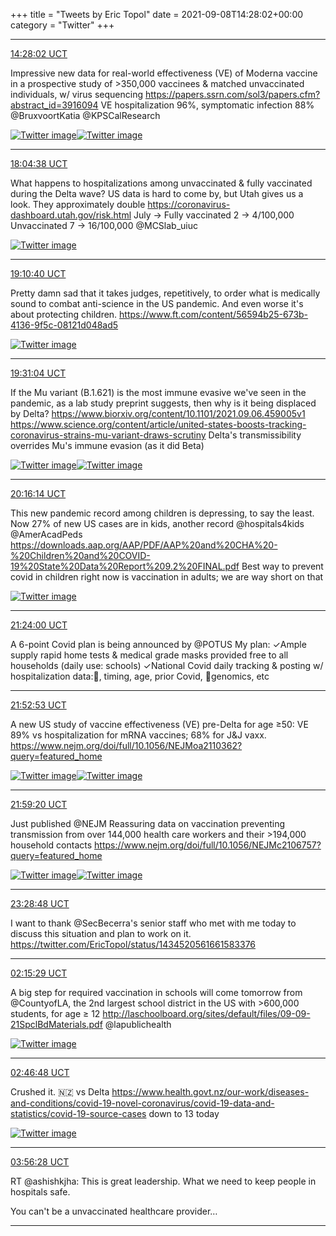 +++
title = "Tweets by Eric Topol" 
date = 2021-09-08T14:28:02+00:00
category = "Twitter"
+++


---

<a href="https://twitter.com/erictopol/status/1435610885435768833" target="_blank" rel="noreferer">14:28:02 UCT</a>

Impressive new data for real-world effectiveness (VE) of Moderna vaccine in a prospective study of &gt;350,000 vaccinees &amp; matched unvaccinated individuals, w/ virus sequencing
https://papers.ssrn.com/sol3/papers.cfm?abstract_id=3916094
VE hospitalization 96%, symptomatic infection 88%
@BruxvoortKatia @KPSCalResearch 

<a href="E-xPTwvVEAASbw6.jpg"  ><img src="E-xPTwvVEAASbw6.jpg" alt="Twitter image" ></img></a><a href="E-xPV9pUUAAVBtn.jpg"  ><img src="E-xPV9pUUAAVBtn.jpg" alt="Twitter image" ></img></a>

---

<a href="https://twitter.com/erictopol/status/1435665397148045314" target="_blank" rel="noreferer">18:04:38 UCT</a>

What happens to hospitalizations among unvaccinated &amp; fully vaccinated during the Delta wave?  US data is hard to come by, but Utah gives us a look. They approximately double
https://coronavirus-dashboard.utah.gov/risk.html
July -&gt;
Fully vaccinated 2 -&gt; 4/100,000
Unvaccinated 7 -&gt; 16/100,000
@MCSlab_uiuc 

<a href="E-yCDA-UcAMGV-k.jpg"  ><img src="E-yCDA-UcAMGV-k.jpg" alt="Twitter image" ></img></a>

---

<a href="https://twitter.com/erictopol/status/1435682012153581573" target="_blank" rel="noreferer">19:10:40 UCT</a>

Pretty damn sad that it takes judges, repetitively, to order what is medically sound to combat anti-science in the US pandemic. And even worse it's about protecting children.
https://www.ft.com/content/56594b25-673b-4136-9f5c-08121d048ad5 

<a href="E-yP-HbVIAQDhXB.jpg"  ><img src="E-yP-HbVIAQDhXB.jpg" alt="Twitter image" ></img></a>

---

<a href="https://twitter.com/erictopol/status/1435687148246605826" target="_blank" rel="noreferer">19:31:04 UCT</a>

If the Mu variant (B.1.621) is the most immune evasive we've seen in the pandemic, as a lab study preprint suggests, then why is it being displaced by Delta? https://www.biorxiv.org/content/10.1101/2021.09.06.459005v1
https://www.science.org/content/article/united-states-boosts-tracking-coronavirus-strains-mu-variant-draws-scrutiny 
Delta's transmissibility overrides Mu's immune evasion (as it did Beta) 

<a href="E-yUYHNVIAEFK4L.jpg"  ><img src="E-yUYHNVIAEFK4L.jpg" alt="Twitter image" ></img></a><a href="E-yVDq3VkAAiR0X.jpg"  ><img src="E-yVDq3VkAAiR0X.jpg" alt="Twitter image" ></img></a>

---

<a href="https://twitter.com/erictopol/status/1435698514290360320" target="_blank" rel="noreferer">20:16:14 UCT</a>

This new pandemic record among children is depressing, to say the least. Now 27% of new US cases are in kids, another record @hospitals4kids @AmerAcadPeds
https://downloads.aap.org/AAP/PDF/AAP%20and%20CHA%20-%20Children%20and%20COVID-19%20State%20Data%20Report%209.2%20FINAL.pdf
Best way to prevent covid in children right now is vaccination in adults; we are way short on that 

<a href="E-yenZfVUAA9zrX.jpg"  ><img src="E-yenZfVUAA9zrX.jpg" alt="Twitter image" ></img></a>

---

<a href="https://twitter.com/erictopol/status/1435715569072762882" target="_blank" rel="noreferer">21:24:00 UCT</a>

A 6-point Covid plan is being announced by @POTUS 
My plan:
✓Ample supply rapid home tests &amp; medical grade masks provided free to all households (daily use: schools)
✓National Covid daily tracking &amp; posting w/ hospitalization data:💉, timing, age, prior Covid, 🦠genomics, etc



---

<a href="https://twitter.com/erictopol/status/1435722838284013570" target="_blank" rel="noreferer">21:52:53 UCT</a>

A new US study of vaccine effectiveness (VE) pre-Delta for age ≥50: VE 89% vs hospitalization for mRNA vaccines; 68% for J&amp;J vaxx. https://www.nejm.org/doi/full/10.1056/NEJMoa2110362?query=featured_home 

<a href="E-y2HsUVkAMG0pg.jpg"  ><img src="E-y2HsUVkAMG0pg.jpg" alt="Twitter image" ></img></a><a href="E-y2JeSVEAARg0b.jpg"  ><img src="E-y2JeSVEAARg0b.jpg" alt="Twitter image" ></img></a>

---

<a href="https://twitter.com/erictopol/status/1435724461211217922" target="_blank" rel="noreferer">21:59:20 UCT</a>

Just published @NEJM
Reassuring data on vaccination preventing transmission from over 144,000 health care workers and their &gt;194,000 household contacts https://www.nejm.org/doi/full/10.1056/NEJMc2106757?query=featured_home 

<a href="E-y3WnhVEAMKH08.jpg"  ><img src="E-y3WnhVEAMKH08.jpg" alt="Twitter image" ></img></a><a href="E-y3YZ3VIAA-PS6.jpg"  ><img src="E-y3YZ3VIAA-PS6.jpg" alt="Twitter image" ></img></a>

---

<a href="https://twitter.com/erictopol/status/1435746974477651970" target="_blank" rel="noreferer">23:28:48 UCT</a>

I want to thank @SecBecerra's senior staff who met with me today to discuss this situation and plan to work on it. https://twitter.com/EricTopol/status/1434520561661583376



---

<a href="https://twitter.com/erictopol/status/1435788923171598343" target="_blank" rel="noreferer">02:15:29 UCT</a>

A big step for required vaccination in schools will come tomorrow from @CountyofLA, the 2nd largest school district in the US with &gt;600,000 students, for age ≥ 12
http://laschoolboard.org/sites/default/files/09-09-21SpclBdMaterials.pdf @lapublichealth 

<a href="E-zxicDUcAAFNb8.jpg"  ><img src="E-zxicDUcAAFNb8.jpg" alt="Twitter image" ></img></a>

---

<a href="https://twitter.com/erictopol/status/1435796803362848771" target="_blank" rel="noreferer">02:46:48 UCT</a>

Crushed it.
🇳🇿 vs Delta
https://www.health.govt.nz/our-work/diseases-and-conditions/covid-19-novel-coronavirus/covid-19-data-and-statistics/covid-19-source-cases
down to 13 today 

<a href="E-z5TcQUYAUtsvE.jpg"  ><img src="E-z5TcQUYAUtsvE.jpg" alt="Twitter image" ></img></a>

---

<a href="https://twitter.com/erictopol/status/1435814336979562498" target="_blank" rel="noreferer">03:56:28 UCT</a>

RT @ashishkjha: This is great leadership. What we need to keep people in hospitals safe. 

You can't be a unvaccinated healthcare provider…



---